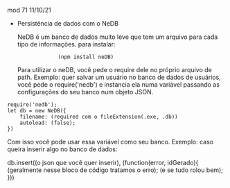 mod 71                                            11/10/21

- Persistência de dados com o NeDB

  NeDB é um banco de dados  muito leve que tem um arquivo
para cada tipo de informações. para instalar:

                   (npm install neDB) 

  Para utilizar o neDB, você pede o require dele
no próprio arquivo de path. Exemplo: quer salvar um 
usuário no banco de dados de usuários, você pede o 
require('nedb') e instancia ela numa variável passando
as configurações do seu banco num objeto JSON. 

```
require('nedb');
let db = new NeDB({
    filename: (required com o fileExtension(.exe, .db))
    autoload: (false);
})

```

  Com isso você pode usar essa variável como seu banco.
  Exemplo: caso queira inserir algo no banco de dados:

db.insert((o json que você quer inserir),
(function(error, idGerado){
    (geralmente nesse bloco de código tratamos o erro);
    (e se tudo rolou bem);
}))